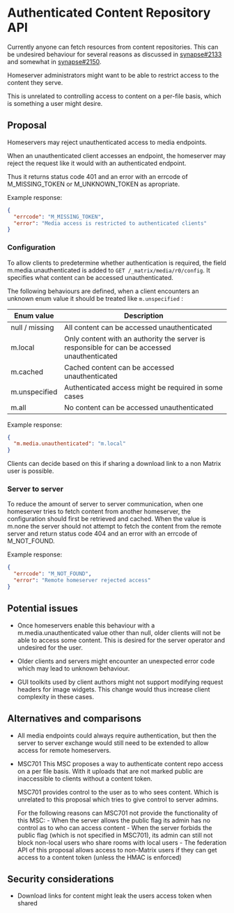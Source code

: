 # Authenticated Content Repository API
Currently anyone can fetch resources from content repositories.
This can be undesired behaviour for several reasons as discussed
in [synapse#2133](https://github.com/matrix-org/synapse/issues/2133) and
somewhat in [synapse#2150](https://github.com/matrix-org/synapse/issues/2150).

Homeserver administrators might want to be able to
restrict access to the content they serve.

This is unrelated to controlling access to content on a per-file basis,
which is something a user might desire.

## Proposal
Homeservers may reject unauthenticated access to media endpoints.

When an unauthenticated client accesses an endpoint, the homeserver
may reject the request like it would with an authenticated endpoint.

Thus it returns status code 401 and an error
with an errcode of M_MISSING_TOKEN or M_UNKNOWN_TOKEN as apropriate.

Example response:
```json
{
  "errcode": "M_MISSING_TOKEN",
  "error": "Media access is restricted to authenticated clients"
}
```

### Configuration
To allow clients to predetermine whether authentication is required,
the field m.media.unauthenticated is added to
`GET /_matrix/media/r0/config`.
It specifies what content can be accessed unauthenticated.

The following behaviours are defined,
when a client encounters an unknown enum value it should be treated like `m.unspecified` :

| Enum value     | Description                                                                                  |
| ----------     | -----------                                                                                  |
| null / missing | All content can be accessed unauthenticated                                                  |
| m.local        | Only content with an authority the server is responsible for can be accessed unauthenticated |
| m.cached       | Cached content can be accessed unauthenticated                                               |
| m.unspecified  | Authenticated access might be required in some cases                                         |
| m.all          | No content can be accessed unauthenticated                                                   |

Example response:
```json
{
  "m.media.unauthenticated": "m.local"
}
```

Clients can decide based on this
if sharing a download link to a non Matrix user is possible.

### Server to server
To reduce the amount of server to server communication,
when one homeserver tries to fetch content from another homeserver,
the configuration should first be retrieved and cached.
When the value is m.none the server should not attempt to fetch the
content from the remote server
and return status code 404 and an error with an errcode of M_NOT_FOUND.

Example response:
```json
{
  "errcode": "M_NOT_FOUND",
  "error": "Remote homeserver rejected access"
}
```

## Potential issues
- Once homeservers enable this behaviour with a m.media.unauthenticated
  value other than null, older clients will not be able to access some content.
  This is desired for the server operator and undesired for the user.

- Older clients and servers might encounter an unexpected error code
  which may lead to unknown behaviour.

- GUI toolkits used by client authors might not support modifying request headers
  for image widgets. This change would thus increase client complexity in these cases.

## Alternatives and comparisons
- All media endpoints could always require authentication,
  but then the server to server exchange would still need
  to be extended to allow access for remote homeservers.

- MSC701
  This MSC proposes a way to authenticate content repo access on a per file basis.
  With it uploads that are not marked public are inaccessible to clients without a
  content token.

  MSC701 provides control to the user as to who sees content.
  Which is unrelated to this proposal which tries to give control to server admins.

  For the following reasons can MSC701 not provide the functionality of this MSC:
      - When the server allows the public flag its admin has no control as
        to who can access content
      - When the server forbids the public flag (which is not specified in MSC701),
        its admin can still not block non-local users who share rooms with local users
      - The federation API of this proposal allows access to non-Matrix users if they can
        get access to a content token (unless the HMAC is enforced)

## Security considerations
- Download links for content might leak the users access token when shared
